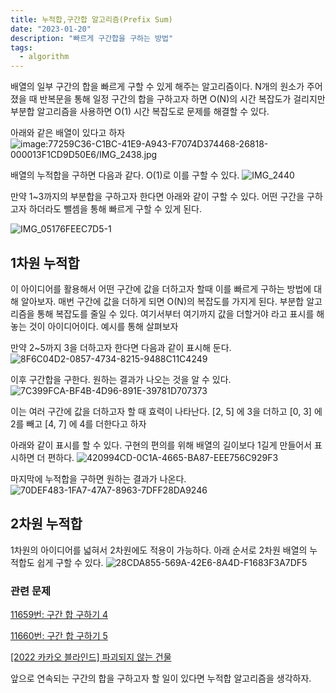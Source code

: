```yaml
---
title: 누적합,구간합 알고리즘(Prefix Sum)
date: "2023-01-20"
description: "빠르게 구간합을 구하는 방법"
tags:
  - algorithm
---
```


배열의 일부 구간의 합을 빠르게 구할 수 있게 해주는 알고리즘이다. N개의 원소가 주어졌을 때 반복문을 통해 일정 구간의 합을 구하고자 하면 O(N)의 시간 복잡도가 걸리지만 부분합 알고리즘을 사용하면 O(1) 시간 복잡도로 문제를 해결할 수 있다.

아래와 같은 배열이 있다고 하자
![image:77259C36-C1BC-41E9-A943-F7074D374468-26818-000013F1CD9D50E6/IMG_2438.jpg](https://user-images.githubusercontent.com/67692759/213374978-a4c745a9-62de-478a-adc7-934c9b1c3b76.jpg)

배열의 누적합을 구하면 다음과 같다. O(1)로 이를 구할 수 있다.
![IMG_2440](https://user-images.githubusercontent.com/67692759/213375069-1799fa35-603f-4681-9e88-032adeee157c.jpg)

만약 1~3까지의 부분합을 구하고자 한다면 아래와 같이 구할 수 있다. 어떤 구간을 구하고자 하더라도 뺄셈을 통해 빠르게 구할 수 있게 된다.

![IMG_05176FEEC7D5-1](https://user-images.githubusercontent.com/67692759/213375142-89456c22-cd9b-4ecb-aa59-a4550c50820f.jpeg)

## 1차원 누적합

이 아이디어를 활용해서 어떤 구간에 값을 더하고자 할때 이를 빠르게 구하는 방법에 대해 알아보자. 매번 구간에 값을 더하게 되면 O(N)의 복잡도를 가지게 된다. 부분합 알고리즘을 통해 복잡도를 줄일 수 있다.
여기서부터 여기까지 값을 더할거야 라고 표시를 해놓는 것이 아이디어이다. 예시를 통해 살펴보자

만약 2~5까지 3을 더하고자 한다면 다음과 같이 표시해 둔다.
![8F6C04D2-0857-4734-8215-9488C11C4249](https://user-images.githubusercontent.com/67692759/213375168-74ffae55-9cb3-419f-bade-222d52e77548.png)

이후 구간합을 구한다. 원하는 결과가 나오는 것을 알 수 있다.
![7C399FCA-BF4B-4D96-891E-39781D707373](https://user-images.githubusercontent.com/67692759/213375221-c83b92cd-81d4-4d42-b1a8-23935868ca96.png)

이는 여러 구간에 값을 더하고자 할 때 효력이 나타난다.
[2, 5] 에 3을 더하고
[0, 3] 에 2를 빼고
[4, 7] 에 4를 더한다고 하자

아래와 같이 표시를 할 수 있다. 구현의 편의를 위해 배열의 길이보다 1길게 만들어서 표시하면 더 편하다.
![420994CD-0C1A-4665-BA87-EEE756C929F3](https://user-images.githubusercontent.com/67692759/213375238-497fdfc7-fdc0-45ba-86a5-49b92d64e100.png)

마지막에 누적합을 구하면 원하는 결과가 나온다.
![70DEF483-1FA7-47A7-8963-7DFF28DA9246](https://user-images.githubusercontent.com/67692759/213375292-8c6a4039-edf1-416b-a7f7-67ab91c33c25.png)

## 2차원 누적합

1차원의 아이디어를 넓혀서 2차원에도 적용이 가능하다. 아래 순서로 2차원 배열의 누적합도 쉽게 구할 수 있다.
![28CDA855-569A-42E6-8A4D-F1683F3A7DF5](https://user-images.githubusercontent.com/67692759/213436240-576b9098-241c-4a13-a100-ba840fd79653.jpeg)

### 관련 문제

[11659번: 구간 합 구하기 4](https://www.acmicpc.net/problem/11659)

[11660번: 구간 합 구하기 5](https://www.acmicpc.net/problem/11660)

[[2022 카카오 블라인드] 파괴되지 않는 건물](https://school.programmers.co.kr/learn/courses/30/lessons/92344)

앞으로 연속되는 구간의 합을 구하고자 할 일이 있다면 누적합 알고리즘을 생각하자.
